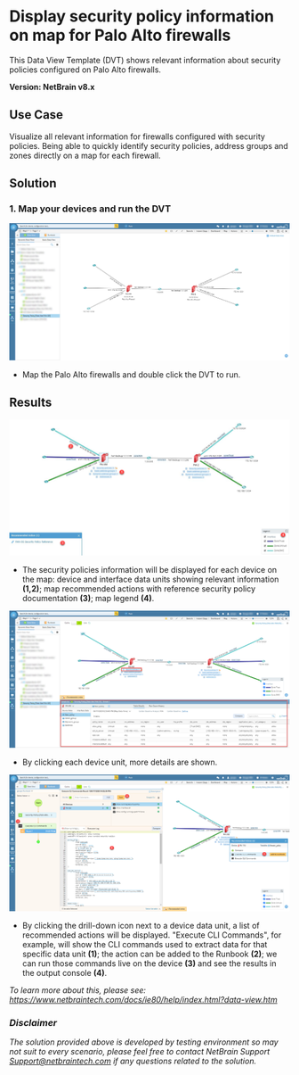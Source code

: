 # Display security policy information on map for Palo Alto firewalls
This Data View Template (DVT) shows relevant information about security policies configured on Palo Alto firewalls.

**Version: NetBrain v8.x**

## Use Case
Visualize all relevant information for firewalls configured with security policies. Being able to quickly identify security policies, address groups and zones directly on a map for each firewall.

## Solution

### 1. Map your devices and run the DVT
![](images/map_devices.png)
* Map the Palo Alto firewalls and double click the DVT to run.

## Results
![](images/dvt_results.png)
* The security policies information will be displayed for each device on the map: device and interface data units showing relevant information **(1,2)**; map recommended actions with reference security policy documentation **(3)**; map legend **(4)**.

![](images/device_unit_details.png)
* By clicking each device unit, more details are shown.

![](images/drill_down.png)
* By clicking the drill-down icon next to a device data unit, a list of recommended actions will be displayed. "Execute CLI Commands", for example, will show the CLI commands used to extract data for that specific data unit **(1)**; the action can be added to the Runbook **(2)**; we can run those commands live on the device **(3)** and see the results in the output console **(4)**.

*To learn more about this, please see: https://www.netbraintech.com/docs/ie80/help/index.html?data-view.htm*

### *Disclaimer*
*The solution provided above is developed by testing environment so may not suit to every scenario, please feel free to contact NetBrain Support <Support@netbraintech.com> if any questions related to the solution.* 